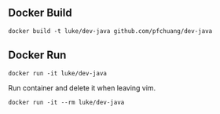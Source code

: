 ## Docker Build
```shell=
docker build -t luke/dev-java github.com/pfchuang/dev-java
```
## Docker Run
```shell=
docker run -it luke/dev-java
```
Run container and delete it when leaving vim.
```shell=
docker run -it --rm luke/dev-java
```
